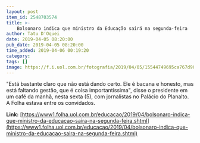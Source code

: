 ```yaml
---
layout: post
item_id: 2548703574
title: >-
    Bolsonaro indica que ministro da Educação sairá na segunda-feira
author: Tatu D'Oquei
date: 2019-04-05 08:20:00
pub_date: 2019-04-05 08:20:00
time_added: 2019-04-06 00:19:20
category: 
tags: []
image: https://f.i.uol.com.br/fotografia/2019/04/05/15544749695ca767d9086ce_1554474969_3x2_rt.jpg
---
```


"Está bastante claro que não está dando certo. Ele é bacana e honesto, mas está faltando gestão, que é coisa importantíssima", disse o presidente em um café da manhã, nesta sexta (5), com jornalistas no Palácio do Planalto. A Folha estava entre os convidados.

**Link:** [https://www1.folha.uol.com.br/educacao/2019/04/bolsonaro-indica-que-ministro-da-educacao-saira-na-segunda-feira.shtml](https://www1.folha.uol.com.br/educacao/2019/04/bolsonaro-indica-que-ministro-da-educacao-saira-na-segunda-feira.shtml)

